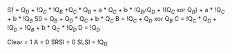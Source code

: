 S1 = Q$_D$ + !Q$_C$ * !Q$_B$ +Q$_C$ * Q$_B$ + a * Q$_C$ + b * !Q$_B$` / `Q$_D$ + !(Q$_C$ xor Q$_B$) + a * !Q$_C$ + b * !Q$_B$
S0 = Q$_B$ + Q$_D$ * Q$_C$ + b * Q$_C$
B = !Q$_C$ + Q$_D$ xor Q$_B$
C = !Q$_C$ * Q$_D$ + !Q$_D$ + !Q$_B$ + b * Q$_C$ * !Q$_D$
D = !Q$_D$

Clear = 1
A = 0
SRSI = 0
SLSI = !Q$_D$
